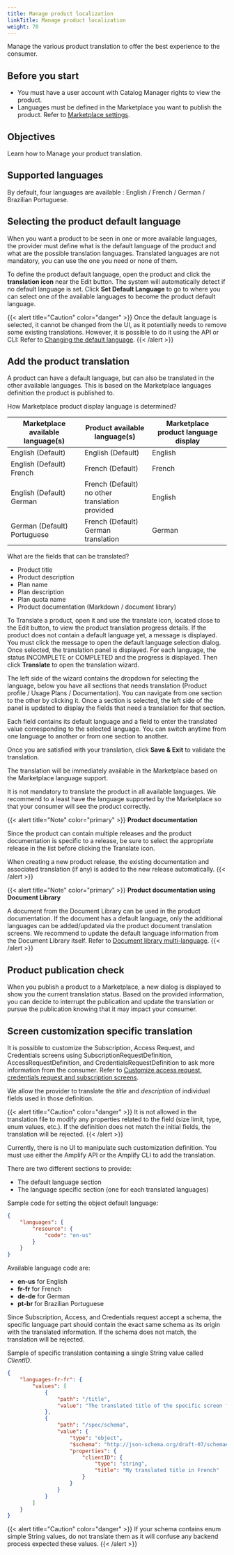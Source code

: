 ```yaml
---
title: Manage product localization
linkTitle: Manage product localization
weight: 70
---
```


Manage the various product translation to offer the best experience to the consumer.

## Before you start

* You must have a user account with Catalog Manager rights to view the product.
* Languages must be defined in the Marketplace you want to publish the product. Refer to [Marketplace settings](/docs/manage_marketplace/customize_marketplace/marketplace_localization).

## Objectives

Learn how to Manage your product translation.

## Supported languages

By default, four languages are available : English / French / German / Brazilian Portuguese.

## Selecting the product default language

When you want a product to be seen in one or more available languages, the provider must define what is the default language of the product and what are the possible translation languages. Translated languages are not mandatory, you can use the one you need or none of them.

To define the product default language, open the product and click the **translation icon** near the Edit button. The system will automatically detect if no default language is set. Click **Set Default Language** to go to where you can select one of the available languages to become the product default language.

{{< alert title="Caution" color="danger" >}}
Once the default language is selected, it cannot be changed from the UI, as it potentially needs to remove some existing translations. However, it is possible to do it using the API or CLI: Refer to [Changing the default language](/docs/integrate_with_central/api_server#changing-the-default-language).
{{< /alert >}}

## Add the product translation

A product can have a default language, but can also be translated in the other available languages. This is based on the Marketplace languages definition the product is published to.

How Marketplace product display language is determined?

| Marketplace available language(s) | Product available language(s) | Marketplace product language display |
| --------------------------------- | ----------------------------- | ------------------------------------ |
| English (Default)                 | English (Default)             | English                              |
| English (Default) </br> French    | French (Default)              | French                               |
| English (Default) </br> German    | French (Default) </br> no other translation provided | English       |
| German (Default) </br> Portuguese | French (Default) </br> German translation | German                   |

What are the fields that can be translated?

* Product title
* Product description
* Plan name
* Plan description
* Plan quota name
* Product documentation (Markdown / document library)

To Translate a product, open it and use the translate icon, located close to the Edit button, to view the product translation progress details. If the product does not contain a default language yet, a message is displayed. You must click the message to open the default language selection dialog. Once selected, the translation panel is displayed. For each language, the status INCOMPLETE or COMPLETED and the progress is displayed. Then click **Translate** to open the translation wizard.

The left side of the wizard contains the dropdown for selecting the language, below you have all sections that needs translation (Product profile / Usage Plans / Documentation). You can navigate from one section to the other by clicking it. Once a section is selected, the left side of the panel is updated to display the fields that need a translation for that section.

Each field contains its default language and a field to enter the translated value corresponding to the selected language. You can switch anytime from one language to another or from one section to another.

Once you are satisfied with your translation, click **Save & Exit** to validate the translation.

The translation will be immediately available in the Marketplace based on the Marketplace language support.

It is not mandatory to translate the product in all available languages. We recommend to a least have the language supported by the Marketplace so that your consumer will see the product correctly.

{{< alert title="Note" color="primary" >}}
**Product documentation**

Since the product can contain multiple releases and the product documentation is specific to a release, be sure to select the appropriate release in the list before clicking the Translate icon.

When creating a new product release, the existing documentation and associated translation (if any) is added to the new release automatically.
{{< /alert >}}

{{< alert title="Note" color="primary" >}}
**Product documentation using Document Library**

A document from the Document Library can be used in the product documentation. If the document has a default language, only the additional languages can be added/updated via the product document translation screens. We recommend to update the default language information from the Document Library itself. Refer to [Document library multi-language](/docs/manage_document_library/documentation_library_management#multi-languages-support).
{{< /alert >}}

## Product publication check

When you publish a product to a Marketplace, a new dialog is displayed to show you the current translation status. Based on the provided information, you can decide to interrupt the publication and update the translation or pursue the publication knowing that it may impact your consumer.

## Screen customization specific translation

It is possible to customize the Subscription, Access Request, and Credentials screens using SubscriptionRequestDefinition, AccessRequestDefinition, and CredentialsRequestDefinition to ask more information from the consumer. Refer to [Customize access request, credentials request and subscription screens](/docs/integrate_with_central/customize_ard_crd#multi-languages-support).

We allow the provider to translate the *title* and *description* of individual fields used in those definition.

{{< alert title="Caution" color="danger" >}}
It is not allowed in the translation file to modify any properties related to the field (size limit, type, enum values, etc.). If the definition does not match the initial fields, the translation will be rejected.
{{< /alert >}}

Currently, there is no UI to manipulate such customization definition. You must use either the Amplify API or the Amplify CLI to add the translation.

There are two different sections to provide:

* The default language section
* The language specific section (one for each translated languages)

Sample code for setting the object default language:

```json
{
    "languages": {
        "resource": {
            "code": "en-us"
        }
    }
}
```

Available language code are:

* **en-us** for English
* **fr-fr** for French
* **de-de** for German
* **pt-br** for Brazilian Portuguese

Since Subscription, Access, and Credentials request accept a schema, the specific language part should contain the exact same schema as its origin with the translated information. If the schema does not match, the translation will be rejected.

Sample of specific translation containing a single String value called *ClientID*.

```json
{
    "languages-fr-fr": {
        "values": [
            {
                "path": "/title",
                "value": "The translated title of the specific screen for French display"
            },
            {
                "path": "/spec/schema",
                "value": {
                    "type": "object",
                    "$schema": "http://json-schema.org/draft-07/schema#",
                    "properties": {
                        "clientID": {
                            "type": "string",
                            "title": "My translated title in French"
                        }
                    }
                }
            }
        ]
    }
}
```

{{< alert title="Caution" color="danger" >}}
If your schema contains enum simple String values, do not translate them as it will confuse any backend process expected these values.
{{< /alert >}}
